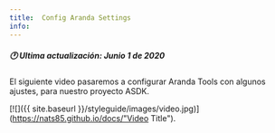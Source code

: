 ```yaml
---
title:  Config Aranda Settings
info:
---
```


##### 🕐 Ultima actualización: Junio 1 de 2020


El siguiente video pasaremos a configurar Aranda Tools con algunos ajustes, para nuestro proyecto ASDK.

[![]({{ site.baseurl }}/styleguide/images/video.jpg)](https://nats85.github.io/docs/"Video Title").